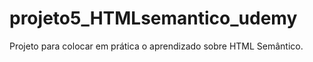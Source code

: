 # projeto5_HTMLsemantico_udemy
Projeto para colocar em prática o aprendizado sobre HTML Semântico. 
